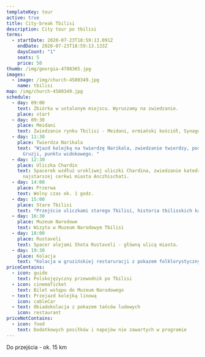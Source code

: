 ```yaml
---
templateKey: tour
active: true
title: City-break Tbilisi
description: City tour po tbilisi
terms:
  - startDate: 2020-07-23T18:59:13.091Z
    endDate: 2020-07-23T18:59:13.133Z
    daysCount: "1"
    seats: 5
    price: 50
thumb: /img/georgia-4708365.jpg
images:
  - image: /img/church-4580349.jpg
    name: tbilisi
map: /img/church-4580349.jpg
schedule:
  - day: 09:00
    text: Zbiórka w ustalonym miejscu. Wyruszamy na zwiedzanie.
    place: start
  - day: 09:30
    place: Meidani
    text: Zwiedzanie rynku Tbilisi - Meidani, ormiański kościół, Synagoga itd.
  - day: 11:30
    place: Twierdza Narikala
    text: "Wjazd kolejką na twierdzę Narikala, zwiedzanie twierdzy, posągu Matki
      Gruzji, punktu widokowego. "
  - day: 12:30
    place: Uliczka Chardin
    text: Spacerek wzdłuż urokliwej uliczki Chardina, zwiedzanie katedry Sioni oraz
      najstarszej cerkwi miasta Anczhischati.
  - day: 14:00
    place: Przerwa
    text: Wolny czas ok. 1 godz.
  - day: 15:00
    place: Stare Tbilisi
    text: "Przejście uliczkami starego Tbilisi, historia tbilisskich kamienic. "
  - day: 16:30
    place: Muzeum Narodowe
    text: Wizyta w Muzeum Narodowym Tbilisi
  - day: 18:00
    place: Rustaveli
    text: Spacer alejami Shota Rustaveli - główną ulicą miasta.
  - day: 19:30
    place: Kolacja
    text: "Kolacja w gruzińskiej restaruracji z pokazem folklorystycznym. "
priceContains:
  - icon: guide
    text: Polskojęzyczny przewodnik po Tbilisi
  - icon: cinemaTicket
    text: Bilet wstępu do Muzeum Narodowego
  - text: Przejazd kolejką linową
    icon: cableCar
  - text: Obiadokolacja z pokazem tańców ludowych
    icon: restaurant
priceNotContains:
  - icon: food
    text: Dodatkowych posiłków i napojów nie zawartych w programie
---
```

Do przejścia - ok. 15 km